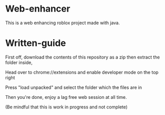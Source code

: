 # Web-enhancer
This is a web enhancing roblox project made with java.
# Written-guide
First off, download the contents of this repository as a zip then extract the folder inside,
 
Head over to chrome://extensions and enable developer mode on the top right

Press "load unpacked" and select the folder which the files are in

Then you're done, enjoy a lag free web session at all time.

(Be mindful that this is work in progress and not complete)
